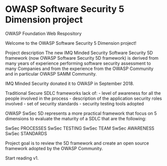 # OWASP Software Security 5 Dimension project
OWASP Foundation Web Respository

Welcome to the OWASP Software Security 5 Dimension project!

Project description
The new IMQ Minded Security Software Security 5D framework (now OWASP Software Security 5D framework) is derived from many years of experience performing software security assessment to many Companies and from the experience from the OWASP Community and in particular OWASP SAMM Community.

IMQ Minded Security donated it to OWASP in September 2018.

Traditional Secure SDLC frameworks lack of: - level of awareness for all the people involved in the process - description of the application security roles involved - set of security standards - security testing tools adopted

OWASP SwSec 5D represents a more practical framework that focus on 5 dimensions to evaluate the maturity of a SDLC that are the following:

SwSec PROCESSES
SwSec TESTING
SwSec TEAM
SwSec AWARENESS
SwSec STANDARDS

Project goal is to review the 5D framework and create an open source framework adopted by the OWASP Community.

Start reading v1.
